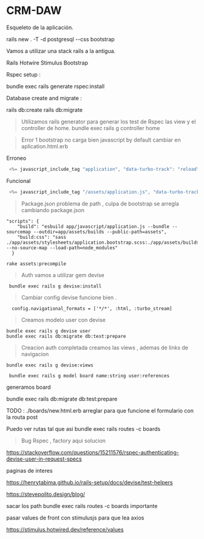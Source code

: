 # CRM-DAW

Esqueleto de la aplicación.

rails new . -T -d postgresql --css bootstrap

Vamos a utilizar una stack rails a la antigua.

Rails 
Hotwire
Stimulus
Bootstrap

Rspec setup :

bundle exec rails generate rspec:install

Database create and migrate :

rails db:create
rails db:migrate

> Utilizamos rails generator para generar los test de Rspec las view y el controller de home.
bundle exec rails g controller home

> Error 1 bootstrap no carga bien javascript by default cambiar en aplication.html.erb

Erroneo

```javascript
 <%= javascript_include_tag "application", "data-turbo-track": "reload", defer: true %>
```
Funcional
```javascript
 <%= javascript_include_tag "/assets/application.js", "data-turbo-track": "reload", defer: true %>
```

> Package.json problema de path , culpa de bootstrap se arregla cambiando package.json 

```
"scripts": {
    "build": "esbuild app/javascript/application.js --bundle --sourcemap --outdir=app/assets/builds --public-path=assets",
    "build:css": "sass ./app/assets/stylesheets/application.bootstrap.scss:./app/assets/builds/application.css --no-source-map --load-path=node_modules"
  }
```

```
rake assets:precompile
```


> Auth vamos a utilizar gem devise
```
 bundle exec rails g devise:install
```

>Cambiar config devise funcione bien .

```
  config.navigational_formats = ['*/*', :html, :turbo_stream]
```

>Creamos modelo user con devise 
```
bundle exec rails g devise user
bundle exec rails db:migrate db:test:prepare
```

> Creacion auth completada creamos las views , ademas de links de navigacion
```
bundle exec rails g devise:views 
```
```
 bundle exec rails g model board name:string user:references
 ```

 generamos board

  bundle exec rails db:migrate db:test:prepare


  TODO : ./boards/new.html.erb arreglar para que funcione el formulario con la routa post

Puedo ver rutas tal que asi  bundle exec rails routes -c boards


>Bug Rspec , factory aqui  solucion

https://stackoverflow.com/questions/15211576/rspec-authenticating-devise-user-in-request-specs

paginas de interes 

https://henrytabima.github.io/rails-setup/docs/devise/test-helpers

https://stevepolito.design/blog/


sacar los path bundle exec rails routes -c boards
importante

pasar values de front con stimulusjs para que lea axios

https://stimulus.hotwired.dev/reference/values